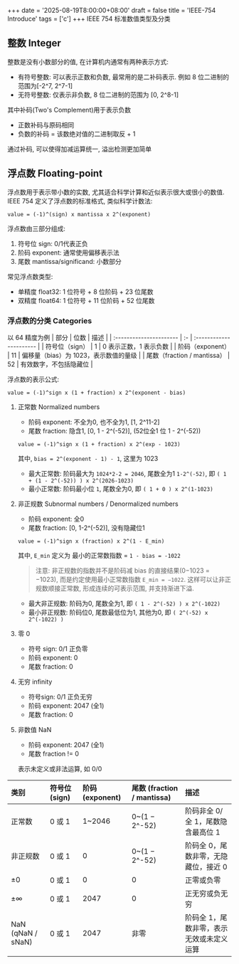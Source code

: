 +++
date = '2025-08-19T8:00:00+08:00'
draft = false
title = 'IEEE-754 Introduce'
tags = ['c']
+++
IEEE 754 标准数值类型及分类

## 整数 Integer
整数是没有小数部分的值, 在计算机内通常有两种表示方式:
- 有符号整数: 可以表示正数和负数, 最常用的是二补码表示. 例如 8 位二进制的范围为[-2^7, 2^7-1]
- 无符号整数: 仅表示非负数, 8 位二进制的范围为 [0, 2^8-1]

其中补码(Two's Complement)用于表示负数
- 正数补码与原码相同
- 负数的补码 = 该数绝对值的二进制取反 + 1

通过补码, 可以使得加减运算统一, 溢出检测更加简单

## 浮点数 Floating-point
浮点数用于表示带小数的实数, 尤其适合科学计算和近似表示很大或很小的数值. IEEE 754 定义了浮点数的标准格式, 类似科学计数法:
```
value = (-1)^(sign) x mantissa x 2^(exponent)
```
浮点数由三部分组成:
1. 符号位 sign: 0/1代表正负
2. 阶码 exponent: 通常使用偏移表示法
3. 尾数 mantissa/significand: 小数部分

常见浮点数类型:
- 单精度 float32: 1 位符号 + 8 位阶码 + 23 位尾数
- 双精度 float64: 1 位符号 + 11 位阶码 + 52 位尾数

### 浮点数的分类 Categories
以 64 精度为例
| 部分                      | 位数 | 描述                      |
| :---------------------- | :- | :---------------------- |
| 符号位（sign）               | 1  | 0 表示正数，1 表示负数           |
| 阶码（exponent）            | 11 | 偏移量（bias）为 1023，表示数值的量级 |
| 尾数（fraction / mantissa） | 52 | 有效数字，不包括隐藏位             |

浮点数的表示公式:
```
value = (-1)^sign x (1 + fraction) x 2^(exponent - bias)
```

1. 正常数 Normalized numbers  
    - 阶码 exponent: 不全为0, 也不全为1, [1, 2^11-2]
    - 尾数 fraction: 隐含1, [0, 1 - 2^(-52)], (52位全1 位 1 - 2^(-52))
    ```
    value = (-1)^sign x (1 + fraction) x 2^(exp - 1023)
    ```
    其中, `bias = 2^(exponent - 1) - 1`, 这里为 1023

    - 最大正常数: 阶码最大为 `1024*2-2 = 2046`, 尾数全为1 `1-2^(-52)`, 即 `( 1 + (1 - 2^(-52)) ) x 2^(2026-1023)`
    - 最小正常数: 阶码最小位 `1`, 尾数全为0, 即 `( 1 + 0 ) x 2^(1-1023)`

2. 非正规数 Subnormal numbers / Denormalized numbers  
    - 阶码 exponent: 全0
    - 尾数 fraction: [0, 1-2^(-52)], 没有隐藏位1
    ```
    value = (-1)^sign x (fraction) x 2^(1 - E_min)
    ```
    其中, `E_min` 定义为 最小的正常数指数 = `1 - bias = -1022`
    > 注意: 非正规数的指数并不是阶码减 bias 的直接结果(0−1023 = −1023), 而是约定使用最小正常数指数 `E_min = −1022`.
    > 这样可以让非正规数顺接正常数, 形成连续的可表示范围, 并支持渐进下溢.

    - 最大非正规数: 阶码为0, 尾数全为1, 即 `( 1 - 2^(-52) ) x 2^(-1022)`
    - 最小非正规数: 阶码位0, 尾数最低位为1, 其他为0, 即 `( 2^(-52) x 2^(-1022) )`

3. 零 0  
    - 符号 sign: 0/1 正负零
    - 阶码 exponent: 0
    - 尾数 fraction: 0

4. 无穷 infinity  
    - 符号sign: 0/1 正负无穷
    - 阶码 exponent: 2047 (全1)
    - 尾数 fraction: 0

5. 非数值 NaN  
    - 阶码 exponent: 2047 (全1)
    - 尾数 fraction != 0

    表示未定义或非法运算, 如 0/0


| 类别                | 符号位 (sign) | 阶码 (exponent) | 尾数 (fraction / mantissa) | 描述                    |
| :---------------- | :--------- | :------------ | :----------------------- | :-------------------- |
| 正常数               | 0 或 1      | 1\~2046       | 0\~(1 − 2^-52)           | 阶码非全 0/全 1，尾数隐含最高位 1  |
| 非正规数              | 0 或 1      | 0             | 0\~(1 − 2^-52)           | 阶码全 0，尾数非零，无隐藏位，接近 0  |
| ±0                | 0 或 1      | 0             | 0                        | 正零或负零                 |
| ±∞                | 0 或 1      | 2047          | 0                        | 正无穷或负无穷               |
| NaN (qNaN / sNaN) | 0 或 1      | 2047          | 非零                       | 阶码全 1，尾数非零，表示无效或未定义运算 |
